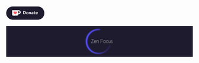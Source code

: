 
<a href='https://ko-fi.com/mhanki' target='_blank'><img height='36' style='border:0px;height:36px;' src='https://raw.githubusercontent.com/Schlenges/uploads/main/ko-fi-btn.png' border='0' alt='Donate at ko-fi.com' /></a>

![Zen Focus Logo](https://raw.githubusercontent.com/Zen-Focus/.github/master/assets/gh-banner.png)
